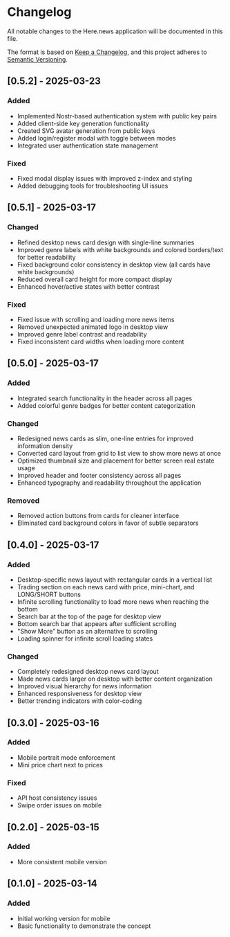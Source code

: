# Changelog

All notable changes to the Here.news application will be documented in this file.

The format is based on [Keep a Changelog](https://keepachangelog.com/en/1.0.0/),
and this project adheres to [Semantic Versioning](https://semver.org/spec/v2.0.0.html).

## [0.5.2] - 2025-03-23

### Added
- Implemented Nostr-based authentication system with public key pairs
- Added client-side key generation functionality
- Created SVG avatar generation from public keys
- Added login/register modal with toggle between modes
- Integrated user authentication state management

### Fixed
- Fixed modal display issues with improved z-index and styling
- Added debugging tools for troubleshooting UI issues

## [0.5.1] - 2025-03-17

### Changed
- Refined desktop news card design with single-line summaries
- Improved genre labels with white backgrounds and colored borders/text for better readability
- Fixed background color consistency in desktop view (all cards have white backgrounds)
- Reduced overall card height for more compact display
- Enhanced hover/active states with better contrast

### Fixed
- Fixed issue with scrolling and loading more news items
- Removed unexpected animated logo in desktop view
- Improved genre label contrast and readability
- Fixed inconsistent card widths when loading more content

## [0.5.0] - 2025-03-17

### Added
- Integrated search functionality in the header across all pages
- Added colorful genre badges for better content categorization

### Changed
- Redesigned news cards as slim, one-line entries for improved information density
- Converted card layout from grid to list view to show more news at once
- Optimized thumbnail size and placement for better screen real estate usage
- Improved header and footer consistency across all pages
- Enhanced typography and readability throughout the application

### Removed
- Removed action buttons from cards for cleaner interface
- Eliminated card background colors in favor of subtle separators

## [0.4.0] - 2025-03-17

### Added
- Desktop-specific news layout with rectangular cards in a vertical list
- Trading section on each news card with price, mini-chart, and LONG/SHORT buttons
- Infinite scrolling functionality to load more news when reaching the bottom
- Search bar at the top of the page for desktop view
- Bottom search bar that appears after sufficient scrolling
- "Show More" button as an alternative to scrolling
- Loading spinner for infinite scroll loading states

### Changed
- Completely redesigned desktop news card layout
- Made news cards larger on desktop with better content organization
- Improved visual hierarchy for news information
- Enhanced responsiveness for desktop view
- Better trending indicators with color-coding

## [0.3.0] - 2025-03-16

### Added
- Mobile portrait mode enforcement
- Mini price chart next to prices

### Fixed
- API host consistency issues
- Swipe order issues on mobile

## [0.2.0] - 2025-03-15

### Added
- More consistent mobile version

## [0.1.0] - 2025-03-14

### Added
- Initial working version for mobile
- Basic functionality to demonstrate the concept